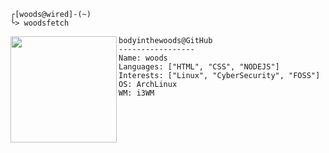 ```
┌[woods@wired]-(~)
└> woodsfetch
```





<img align="left" width="170" height="170" src="https://user-images.githubusercontent.com/123886904/218268944-995c6c60-51bc-4f8f-bcd4-407c3f5f2ad2.gif"> 

```
bodyinthewoods@GitHub
-----------------
Name: woods
Languages: ["HTML", "CSS", "NODEJS"]
Interests: ["Linux", "CyberSecurity", "FOSS"]
OS: ArchLinux
WM: i3WM
```

